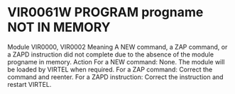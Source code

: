 # VIR0061W PROGRAM progname NOT IN MEMORY
Module
    VIR0000, VIR0002
Meaning
    A NEW command, a ZAP command, or a ZAPD instruction did not complete due to the absence of the module progname in memory.
Action
    For a NEW command: None. The module will be loaded by VIRTEL when required. For a ZAP command: Correct the command and reenter. For a ZAPD instruction: Correct the instruction and restart VIRTEL.
